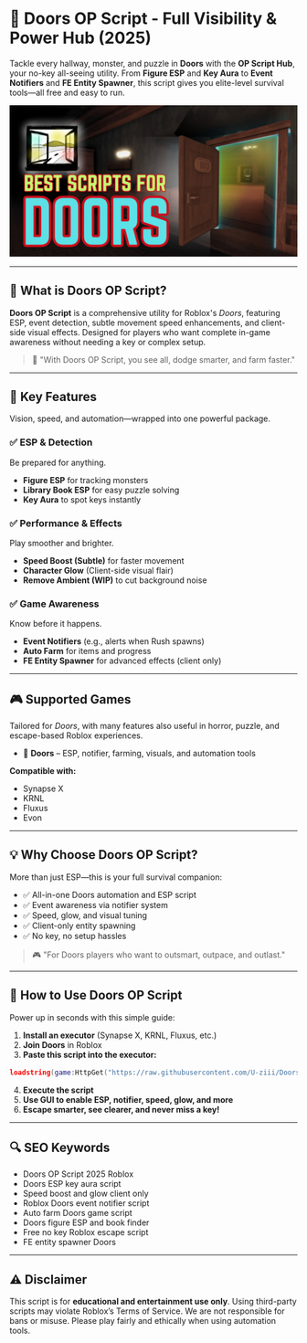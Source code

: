 # 🔑 Doors OP Script - Full Visibility & Power Hub (2025)

Tackle every hallway, monster, and puzzle in **Doors** with the **OP Script Hub**, your no-key all-seeing utility. From **Figure ESP** and **Key Aura** to **Event Notifiers** and **FE Entity Spawner**, this script gives you elite-level survival tools—all free and easy to run.

![script-image](https://github.com/U-ziii/Doors-op-script/blob/main/Doors%20OP%20Script%20-%20Full%20Visibility%20%26%20Power%20Hub%20.png)

---

## 🎯 What is Doors OP Script?

**Doors OP Script** is a comprehensive utility for Roblox's *Doors*, featuring ESP, event detection, subtle movement speed enhancements, and client-side visual effects. Designed for players who want complete in-game awareness without needing a key or complex setup.

> 🔑 "With Doors OP Script, you see all, dodge smarter, and farm faster."

---

## 🌟 Key Features

Vision, speed, and automation—wrapped into one powerful package.

### ✅ ESP & Detection

Be prepared for anything.

* **Figure ESP** for tracking monsters
* **Library Book ESP** for easy puzzle solving
* **Key Aura** to spot keys instantly

### ✅ Performance & Effects

Play smoother and brighter.

* **Speed Boost (Subtle)** for faster movement
* **Character Glow** (Client-side visual flair)
* **Remove Ambient (WIP)** to cut background noise

### ✅ Game Awareness

Know before it happens.

* **Event Notifiers** (e.g., alerts when Rush spawns)
* **Auto Farm** for items and progress
* **FE Entity Spawner** for advanced effects (client only)

---

## 🎮 Supported Games

Tailored for *Doors*, with many features also useful in horror, puzzle, and escape-based Roblox experiences.

* 👹 **Doors** – ESP, notifier, farming, visuals, and automation tools

**Compatible with:**

* Synapse X
* KRNL
* Fluxus
* Evon

---

## 💡 Why Choose Doors OP Script?

More than just ESP—this is your full survival companion:

* ✅ All-in-one Doors automation and ESP script
* ✅ Event awareness via notifier system
* ✅ Speed, glow, and visual tuning
* ✅ Client-only entity spawning
* ✅ No key, no setup hassles

> 🎮 "For Doors players who want to outsmart, outpace, and outlast."

---

## 🧠 How to Use Doors OP Script

Power up in seconds with this simple guide:

1. **Install an executor** (Synapse X, KRNL, Fluxus, etc.)
2. **Join Doors** in Roblox
3. **Paste this script into the executor:**

```lua
loadstring(game:HttpGet("https://raw.githubusercontent.com/U-ziii/Doors-op-script/refs/heads/main/Doors%20op%20script.lua"))()
```

4. **Execute the script**
5. **Use GUI to enable ESP, notifier, speed, glow, and more**
6. **Escape smarter, see clearer, and never miss a key!**

---

## 🔍 SEO Keywords

* Doors OP Script 2025 Roblox
* Doors ESP key aura script
* Speed boost and glow client only
* Roblox Doors event notifier script
* Auto farm Doors game script
* Doors figure ESP and book finder
* Free no key Roblox escape script
* FE entity spawner Doors

---

## ⚠️ Disclaimer

This script is for **educational and entertainment use only**. Using third-party scripts may violate Roblox’s Terms of Service. We are not responsible for bans or misuse. Please play fairly and ethically when using automation tools.
